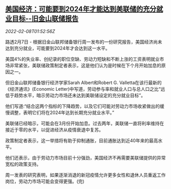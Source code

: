 <!--1644285663000-->
[美国经济：可能要到2024年才能达到美联储的充分就业目标--旧金山联储报告](https://cn.reuters.com/article/us-san-francisco-reserve-job-0208-idCNKBS2KD04I)
------

<div><i>2022-02-08T01:52:56Z</i></div><p>路透2月7日 - 根据旧金山联邦储备银行周一发布的一份研究报告，美国经济尚未达到充分就业，可能要到2024年才会达到这一水平。</p><p>美国4%的失业率、创纪录的职位空缺、劳动力短缺和不断上涨的工资表明就业市场非常紧张，美联储政策制定者表示，这是他们认为是时候在下个月开始加息的原因之一。</p><p>但旧金山联邦储备银行经济学家Sarah Albert和Robert G. Valletta在该行最新的《经济通讯》(Economic Letter)中写道，劳动参与率和就业人口与总人口之比“远低于趋势水平，暗示劳动力市场还未达到美联储设定的充分就业目标”。</p><p>他们写道:“结合这两个指标的下降趋势，以及它们可能对劳动力市场收紧做出的缓慢调整，表明它们将在2024年达到长期充分就业水平。”</p><p>美联储已经暗示，可能会在3月份开始加息。过去两年，美联储一直将利率维持在接近于零的水平，以促进经济从疫情衰退中复苏。</p><p>政策制定者表示，这一举措将有助于抑制通胀，目前通胀达到近40年来的最高水平。</p><p>他们还表示，由于劳动力市场目前十分强劲，美国经济不再需要美联储提供的异常宽松的政策支持。</p><p>周一发表的研究表明，如果逐渐消退的新冠疫情允许更多女性和退休人员重返工作岗位，劳动力市场可能会变得更强。(完)</p>
